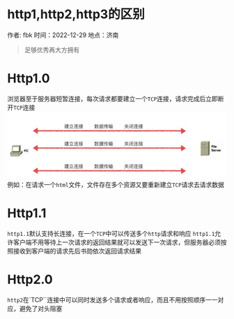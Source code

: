 # http1,http2,http3的区别

作者: fbk
时间：2022-12-29
地点：济南
>足够优秀再大方拥有


# Http1.0
浏览器至于服务器短暂连接，每次请求都要建立一个`TCP`连接，请求完成后立即断开`TCP`连接
![](../../assets/img/2022-12-29/http1.0请求示意图.png)
例如：在请求一个`html`文件，文件存在多个资源又要重新建立`TCP`请求去请求数据
# Http1.1
`http1.1`默认支持长连接，在一个`TCP`中可以传送多个`http`请求和响应
`http1.1`允许客户端不用等待上一次请求的返回结果就可以发送下一次请求，但服务器必须按照接收到客户端的请求先后书勋依次返回请求结果
# Http2.0
`http2`在`TCP``连接中可以同时发送多个请求或者响应，而且不用按照顺序一一对应，避免了对头阻塞
